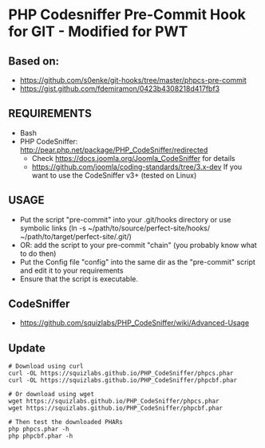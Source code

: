 # PHP Codesniffer Pre-Commit Hook for GIT - Modified for PWT

## Based on: 
- https://github.com/s0enke/git-hooks/tree/master/phpcs-pre-commit
- https://gist.github.com/fdemiramon/0423b4308218d417fbf3


## REQUIREMENTS

 * Bash
 * PHP CodeSniffer: http://pear.php.net/package/PHP_CodeSniffer/redirected 
   * Check https://docs.joomla.org/Joomla_CodeSniffer for details
   * https://github.com/joomla/coding-standards/tree/3.x-dev If you want to use the CodeSniffer v3+ (tested on Linux)
  
 
## USAGE

  * Put the script "pre-commit" into your .git/hooks directory or use symbolic links (ln -s ~/path/to/source/perfect-site/hooks/ ~/path/to/target/perfect-site/.git/)
  * OR: add the script to your pre-commit "chain" (you probably know what to do then)
  * Put the Config file "config" into the same dir as the "pre-commit" script and
    edit it to your requirements
  * Ensure that the script is executable. 

## CodeSniffer
  * https://github.com/squizlabs/PHP_CodeSniffer/wiki/Advanced-Usage


## Update
```
# Download using curl
curl -OL https://squizlabs.github.io/PHP_CodeSniffer/phpcs.phar
curl -OL https://squizlabs.github.io/PHP_CodeSniffer/phpcbf.phar

# Or download using wget
wget https://squizlabs.github.io/PHP_CodeSniffer/phpcs.phar
wget https://squizlabs.github.io/PHP_CodeSniffer/phpcbf.phar

# Then test the downloaded PHARs
php phpcs.phar -h
php phpcbf.phar -h
```
